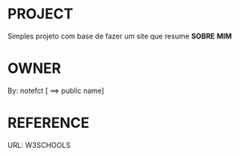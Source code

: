 # PROJECT
Simples projeto com base de fazer um site que resume **SOBRE** **MIM**
# OWNER
By: notefct
[</efct> ==> public name]
# REFERENCE
URL: W3SCHOOLS